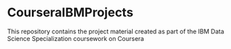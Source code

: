 # CourseraIBMProjects
This repository contains the project material created as part of the IBM Data Science Specialization coursework on Coursera
